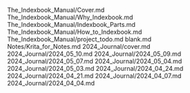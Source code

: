 The_Indexbook_Manual/Cover.md
The_Indexbook_Manual/Why_Indexbook.md
The_Indexbook_Manual/Indexbook_Parts.md
The_Indexbook_Manual/How_to_Indexbook.md
The_Indexbook_Manual/project_todo.md
blank.md
Notes/Krita_for_Notes.md
2024_Journal/cover.md
2024_Journal/2024_05_10.md
2024_Journal/2024_05_09.md
2024_Journal/2024_05_07.md
2024_Journal/2024_05_04.md
2024_Journal/2024_05_03.md
2024_Journal/2024_04_24.md
2024_Journal/2024_04_21.md
2024_Journal/2024_04_07.md
2024_Journal/2024_04_04.md
